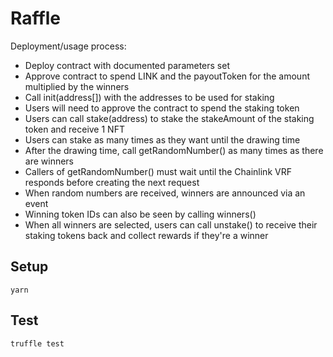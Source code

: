 # Raffle

Deployment/usage process:
- Deploy contract with documented parameters set
- Approve contract to spend LINK and the payoutToken for the amount multiplied by the winners
- Call init(address[]) with the addresses to be used for staking
- Users will need to approve the contract to spend the staking token
- Users can call stake(address) to stake the stakeAmount of the staking token and receive 1 NFT
- Users can stake as many times as they want until the drawing time
- After the drawing time, call getRandomNumber() as many times as there are winners
- Callers of getRandomNumber() must wait until the Chainlink VRF responds before creating the next request
- When random numbers are received, winners are announced via an event
- Winning token IDs can also be seen by calling winners()
- When all winners are selected, users can call unstake() to receive their staking tokens back and collect rewards if they're a winner

## Setup

```
yarn
```

## Test

```
truffle test
```
